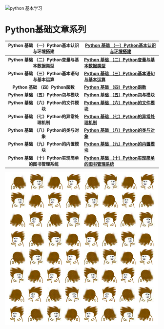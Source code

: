 

![python 基本学习](README/images/python.png)

# **Python基础文章系列**

|   **Python 基础 （一）Python基本认识与环境搭建**   | **[Python 基础 （一）Python基本认识与环境搭建](https://blog.csdn.net/Darwin_Bossen/article/details/132630810)** |
| :------------------------------------------------: | ------------------------------------------------------------ |
|   **Python 基础 （二）Python变量与基本数据类型**   | **[Python 基础 （二）Python变量与基本数据类型](https://blog.csdn.net/Darwin_Bossen/article/details/132636186)** |
|   **Python 基础 （三）Python基本语句与基本运算**   | **[Python 基础 （三）Python基本语句与基本运算](https://blog.csdn.net/Darwin_Bossen/article/details/132637349)** |
|          **Python 基础 （四）Python函数**          | **[Python 基础 （四）Python函数](https://blog.csdn.net/Darwin_Bossen/article/details/132639025)** |
|        **Python 基础 （五）Python包与模块**        | **[Python 基础 （五）Python包与模块](https://blog.csdn.net/Darwin_Bossen/article/details/132641698)** |
|       **Python 基础 （六）Python的文件模块**       | **[Python 基础 （六）Python的文件模块](https://blog.csdn.net/Darwin_Bossen/article/details/132641711)** |
|     **Python 基础 （七）Python的异常处理机制**     | **[Python 基础 （七）Python的异常处理机制](https://blog.csdn.net/Darwin_Bossen/article/details/132646251)** |
|       **Python 基础 （八）Python的类与对象**       | **[Python 基础 （八）Python的类与对象](https://blog.csdn.net/Darwin_Bossen/article/details/132649863)** |
|       **Python 基础 （九）Python的内置模块**       | **[Python 基础 （九）Python的内置模块](https://blog.csdn.net/Darwin_Bossen/article/details/132650579)** |
| **Python 基础 （十）Python实现简单的图书管理系统** | **[Python 基础 （十）Python实现简单的图书管理系统](https://blog.csdn.net/Darwin_Bossen/article/details/132654796)** |

![006r3PQBjw1fag8oboe86g30dw0dw7do](README/images/006r3PQBjw1fag8oboe86g30dw0dw7do.gif)
